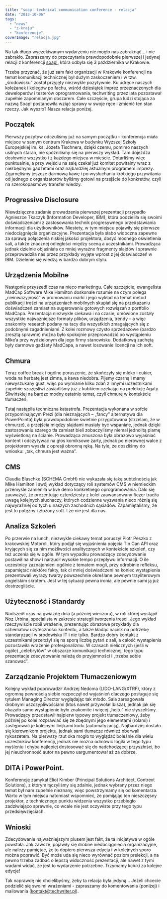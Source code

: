 ```yaml
---
title: "soap! technical communication conference - relacja"
date: "2013-10-06"
tags:
  - "news"
  - "z-kraju"
  - "konferencje"
coverImage: "relacja.jpg"
---
```


Na tak długo wyczekiwanym wydarzeniu nie mogło nas zabraknąć... i nie zabrakło.
Zapraszamy do przeczytania prawdopodobnie pierwszej i jedynej relacji z
konferencji [soap!](http://www.soapconf.com/), która odbyła się 3 października w
Krakowie.

Trzeba przyznać, że już sam fakt organizacji w Krakowie konferencji na temat
komunikacji technicznej był dużym zaskoczeniem i w tzw. „środowisku” został
przyjęty niezwykle pozytywnie. Ku udręce naszych koleżanek i kolegów po fachu,
wśród dziesiątek imprez przeznaczonych dla deweloperów i testerów
oprogramowania, techwriting przez lata pozostawał zupełnie zapomnianym obszarem.
Całe szczęście, grupa ludzi stojąca za nazwą Soap! postanowiła wziąć sprawy w
swoje ręce i zmienić ten stan rzeczy. Jak wyszło? Nasza relacja poniżej.

## Początek

Pierwszy pozytyw odczuliśmy już na samym początku – konferencja miała miejsce w
samym centrum Krakowa w budynku Wyższej Szkoły Europejskiej im. ks. Józefa
Tischnera, dzięki czemu, pomimo naszych usilnych starań, nie spóźniliśmy się na
pierwszy wykład. Tam dojeżdża dosłownie wszystko i z każdego miejsca w mieście.
Dotarliśmy więc punktualnie, a przy wejściu na salę czekał już komitet powitalny
wraz z niezbędnymi gadżetami oraz najbardziej aktualnym programem imprezy.
Zgarnęliśmy jeszcze darmową kawę i po wysłuchaniu krótkiego przywitania od
jednego z organizatorów byliśmy gotowi na przejście do konkretów, czyli na
szerokopasmowy transfer wiedzy.

## Progressive Disclosure

Niewdzięczne zadanie prowadzenia pierwszej prezentacji przypadło Agnieszce
Tkaczyk (Information Developer, IBM), która podzieliła się swoimi
doświadczeniami z zastosowania technik progresywnego przedstawiania informacji
dla użytkowników. Niestety, w tym miejscu pojawiły się pierwsze niedociągnięcia
organizacyjne. Prezentacja była słabo widoczna zapewne za sprawą połączenia
niskiej jakości projektora, dosyć mocnego oświetlenia sali, a także znacznej
odległości między sceną a uczestnikami. Prowadząca jednak dzielnie objaśniała co
mniej wyraźne fragmenty slajdów i sprawnie przeprowadziła nas przez przykłady
wyjęte wprost z jej doświadczeń w IBM. Dzielenie się wiedzą w bardzo dobrym
stylu.

## Urządzenia Mobilne

Następnie przyszedł czas na nieco marketingu. Całe szczęście, ewangelista MadCap
Software Mike Hamilton doskonale rozumie na czym polega „nieinwazyjność” w
promowaniu marki i jego wykład na temat metod publikacji treści na urządzeniach
mobilnych skupiał się na przekazaniu doświadczeń zamiast na sugerowaniu gotowych
rozwiązań z portfolio MadCapa. Prezentacja niezwykle ciekawa i na czasie,
omówione zostały wszystkie najważniejsze formaty plików, urządzenia, trendy – a
więc znakomity research podany na tacy dla wszystkich zmagających się z
podobnymi zagadnieniami. Z kolei rozmowy czysto sprzedażowe (bardzo zresztą
sprawne) można było spokojnie przeprowadzić po wystąpieniu Mike’a przy
wydzielonym dla jego firmy stanowisku. Dodatkową zachętą były darmowe gadżety
MadCapa, a nawet losowanie licencji na ich soft.

## Chmura

Teraz coffee break i ogólne poruszenie, że skończyły się mleko i cukier, woda na
herbatę jest zimna, a kawa niedobra. Pijemy czarną i mamy niewyszukany gust,
więc po wymianie kilku zdań z innymi uczestnikami zupełnie szczęśliwi
zasiadliśmy już z kubkiem czekając na prelekcję Agaty Śliwińskiej na bardzo
modny ostatnio temat, czyli chmurę w kontekście tłumaczeń.

Tutaj nastąpiła techniczna katastrofa. Prezentacja wykonana w sofcie
przypominającym Prezi (dla nieznających – „fancy” alternatywa dla PowerPointa)
była prawdopodobnie świetnie przygotowana (strzelam, że w chmurze), a przejścia
między slajdami musiały być wspaniałe, jednak dzięki zastosowaniu szarego tła
zamiast bieli zobaczyliśmy niemal jednolitą plamę wyświetloną na ścianie.
Prowadząca zmuszona była obrazowo wyjaśniać kontent i odczytywać na głos
komiksowe żarty, jednak po nierównej walce z projektorem wyszła z opresji
obronną ręką. Na tyle, że doszliśmy do wniosku: „tak, chmura jest ważna”.

## CMS

Claudia Blaschke (SCHEMA GmbH) nie wykazała się taką subtelnością jak Mike
Hamilton i swój wykład dotyczący roli systemów CMS w niemieckim przemyśle
zamieniła w live demo konkretnego oprogramowania. Dało się zauważyć, że
prezentując czterdziesty z kolei zaawansowany ficzer traciła uwagę kolejnych
słuchaczy, których codzienne wyzwania nieco różnią się najwyraźniej od tych u
naszych zachodnich sąsiadów. Zapamiętaliśmy, że jest to potężny i złożony soft.
I że nie jest dla nas.

## Analiza Szkoleń

Po przerwie na lunch, niezwykle ciekawy temat poruszył Piotr Peszko z
krakowskiej Motoroli, który podjął się wyjaśnienia pojęcia Tin Can API oraz
kryjących się za nim możliwości analitycznych w kontekście szkoleń, czy też
uczenia się w ogóle. W tym wypadku prowadzący zdecydowanie postawił na show i
narzucił wysokie tempo przepływu informacji. O ile uczestnicy zaznajomieni
ogólnie z tematem mogli, przy odrobinie refleksu, zapamiętać niektóre fakty, tak
ci mniej doświadczeni na koniec wystąpienia prezentowali wyrazy twarzy
powszechnie określane pewnym trzyliterowym angielskim skrótem. Jest w tej
sytuacji pewna ironia, ale pewnie sami ją już dostrzegliście.

## Użyteczność i Standardy

Nadszedł czas na gwiazdę dnia (a później wieczoru), w roli której wystąpił Noz
Urbina, specjalista w zakresie strategii tworzenia treści. Jego wykład
rzeczywiście robił wrażenie, prezentując obrazowe przykłady dla schematów
użyteczności kontentu, a także kładąc nacisk na potrzebę standaryzacji w
środowisku IT i nie tylko. Bardzo dobry kontakt z uczestnikami przełożył się na
sporą liczbę pytań z sali, a całość wystąpienia pozostawiła wrażenie
profesjonalizmu. W czasach nielicznych (jeśli w ogóle) „celebrytów” w obszarze
komunikacji technicznej, tego typu prezentacje zdecydowanie należą do
przyjemności i „trzeba sobie szanować”.

## Zarządzanie Projektem Tłumaczeniowym

Kolejny wykład poprowadził Andrzej Nedoma (LIDO-LANG/XTRF), który z ogromną
pewnością siebie rozpoczął od wyjaśnień dlaczego posługuje się tytułem Managing
Director wyglądając tak młodo. Sala zareagowała drobnymi uszczypliwościami (ktoś
nawet przywołał Ibisza), jednak jak się okazało samo wystąpienie było znakomite
i więcej „hejtu” nie słyszeliśmy. Prowadzący przedstawił najpierw typowy projekt
tłumaczeniowy, żeby później po kolei rozprawiać się ze zbędnymi jego elementami
(rolami) i zastępować je kolejnymi linijkami kodu (automatyzacją). Najbardziej
dostało się kierownikom projektu, jednak sami tłumacze również oberwali
rykoszetem. Na pierwszy rzut oka mogło to wyglądać boleśnie dla wielu
uczestników konferencji, jednak nie można odmówić logiki w tego typu myśleniu i
chyba najlepiej dostosować się do nadchodzącej przyszłości, bo jej nieuchronność
autor na pewno uargumentował aż za dobrze.

## DITA i PowerPoint.

Konferencję zamykał Eliot Kimber (Principal Solutions Architect, Contrext
Solutions), z którym łączyliśmy się zdalnie, jednak wybrany przez niego temat
był nam zupełnie nieznany, więc powstrzymamy się od komentarza. Warto w tym
miejscu natomiast wspomnieć, że pomijając ten nieszczęsny projektor, z
technicznego punktu widzenia wszystko przebiegło zadziwiająco sprawnie, co wcale
nie jest oczywiste przy tego typu przedsięwzięciach.

## Wnioski

Zdecydowanie najważniejszym plusem jest fakt, że ta inicjatywa w ogóle powstała.
Jak zawsze, pojawiły się drobne niedociągnięcia organizacyjne, ale należy
pamiętać, że to dopiero pierwsza edycja i w kolejnych sporo można poprawić. Być
może uda się nieco wyrównać poziom prelekcji, a na pewno trzeba zadbać o lepszą
widoczność prezentacji, ale nawet z tymi wadami widać, że jest to wydarzenie
potrzebne. Trzymamy kciuki za kolejne edycje!

Tak naprawdę nie chcielibyśmy, żeby ta relacja była jedyną... Jeżeli chcecie
podzielić się swoimi wrażeniami - zapraszamy do komentowania (poniżej) i
mailowania (kontakt@techwriter.pl).
